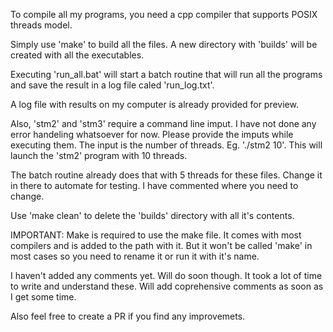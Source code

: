 To compile all my programs, you need a cpp compiler that supports POSIX threads model.

Simply use 'make' to build all the files. A new directory with 'builds' will be created with all the executables. 

Executing 'run_all.bat' will start a batch routine that will run all the programs and save the result in a log file caled 'run_log.txt'. 

A log file with results on my computer is already provided for preview. 

Also, 'stm2' and 'stm3' require a command line imput. I have not done any error handeling whatsoever for now. Please provide the imputs while executing them. The input is the number of threads. Eg. './stm2 10'. This will launch the 'stm2' program with 10 threads. 

The batch routine already does that with 5 threads for these files. Change it in there to automate for testing. I have commented where you need to change.

Use 'make clean' to delete the 'builds' directory with all it's contents. 

IMPORTANT: Make is required to use the make file. It comes with most compilers and is added to the path with it. But it won't be called 'make' in most cases so you need to rename it or run it with it's name. 

I haven't added any comments yet. Will do soon though. It took a lot of time to write and understand these. Will add coprehensive comments as soon as I get some time.

Also feel free to create a PR if you find any improvemets.